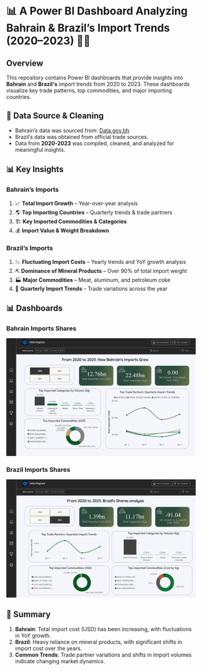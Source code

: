 # 📊 A Power BI Dashboard Analyzing Bahrain & Brazil’s Import Trends (2020–2023) 🚢🧭  

## Overview  
This repository contains Power BI dashboards that provide insights into **Bahrain** and **Brazil's** import trends from 2020 to 2023. These dashboards visualize key trade patterns, top commodities, and major importing countries.  

## 📂 Data Source & Cleaning  
- Bahrain’s data was sourced from: [Data.gov.bh](https://www.data.gov.bh/explore/?disjunctive.theme&sort=modified&q=import)  
- Brazil’s data was obtained from official trade sources.  
- Data from **2020-2023** was compiled, cleaned, and analyzed for meaningful insights.  

## 📊 Key Insights  
### Bahrain’s Imports  
1. 📈 **Total Import Growth** – Year-over-year analysis  
2. 🌎 **Top Importing Countries** – Quarterly trends & trade partners  
3. 🏗 **Key Imported Commodities & Categories**  
4. 💰 **Import Value & Weight Breakdown**  

### Brazil’s Imports  
1. 📉 **Fluctuating Import Costs** – Yearly trends and YoY growth analysis  
2. ⛏ **Dominance of Mineral Products** – Over 90% of total import weight  
3. 🏭 **Major Commodities** – Meat, aluminum, and petroleum coke  
4. 📆 **Quarterly Import Trends** – Trade variations across the year  

## 📊 Dashboards  
### **Bahrain Imports Shares**  
![Bahrain Dashboard](Main_dashboard.png)  

### **Brazil Imports Shares**  
![Brazil Dashboard](Brazil_Dashboard.png)  

## 📝 Summary  
1. **Bahrain**: Total import cost (USD) has been increasing, with fluctuations in YoY growth.  
2. **Brazil**: Heavy reliance on mineral products, with significant shifts in import cost over the years.  
3. **Common Trends**: Trade partner variations and shifts in import volumes indicate changing market dynamics.  
